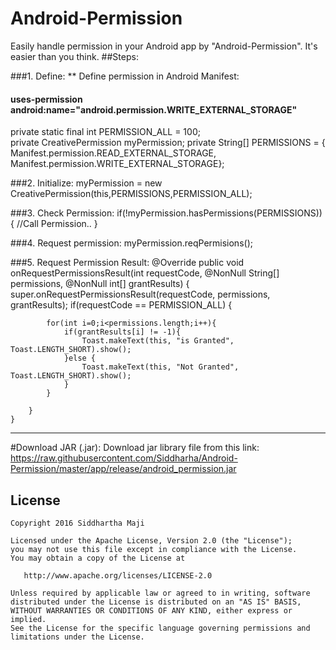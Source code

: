 # Android-Permission 
Easily handle permission in your Android app by "Android-Permission". It's easier than you think.
##Steps:

###1. Define:
** Define permission in Android Manifest:
#### uses-permission android:name="android.permission.WRITE_EXTERNAL_STORAGE"
 
private static final int PERMISSION_ALL = 100; </br>
private CreativePermission myPermission;
private String[] PERMISSIONS = { Manifest.permission.READ_EXTERNAL_STORAGE,
            Manifest.permission.WRITE_EXTERNAL_STORAGE};
            
###2. Initialize:
myPermission = new CreativePermission(this,PERMISSIONS,PERMISSION_ALL);

###3. Check Permission:
 if(!myPermission.hasPermissions(PERMISSIONS))
        {
            //Call Permission..
        }
        
###4. Request permission:
myPermission.reqPermisions();

###5. Request Permission Result:
 @Override
    public void onRequestPermissionsResult(int requestCode, @NonNull String[] permissions, @NonNull int[] grantResults) {
        super.onRequestPermissionsResult(requestCode, permissions, grantResults);
        if(requestCode == PERMISSION_ALL) {
            
            for(int i=0;i<permissions.length;i++){
                if(grantResults[i] != -1){
                    Toast.makeText(this, "is Granted", Toast.LENGTH_SHORT).show();
                }else {
                    Toast.makeText(this, "Not Granted", Toast.LENGTH_SHORT).show();
                }
            }
          
        }
    }
____________________________________________________________________________________________________________

#Download JAR (.jar):
Download jar library file from this link: 
https://raw.githubusercontent.com/Siddharha/Android-Permission/master/app/release/android_permission.jar

## License

    Copyright 2016 Siddhartha Maji

    Licensed under the Apache License, Version 2.0 (the "License");
    you may not use this file except in compliance with the License.
    You may obtain a copy of the License at

       http://www.apache.org/licenses/LICENSE-2.0

    Unless required by applicable law or agreed to in writing, software
    distributed under the License is distributed on an "AS IS" BASIS,
    WITHOUT WARRANTIES OR CONDITIONS OF ANY KIND, either express or implied.
    See the License for the specific language governing permissions and
    limitations under the License.

